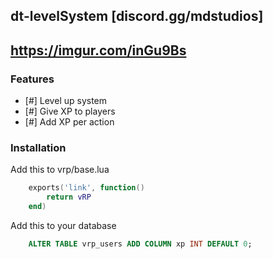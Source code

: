 ## dt-levelSystem [discord.gg/mdstudios]

## https://imgur.com/inGu9Bs

### Features
- [#] Level up system
- [#] Give XP to players
- [#] Add XP per action

### Installation

Add this to vrp/base.lua

```lua
    exports('link', function()
        return vRP
    end)
```

Add this to your database

```sql
    ALTER TABLE vrp_users ADD COLUMN xp INT DEFAULT 0;
```
